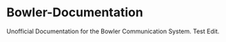 Bowler-Documentation
====================

Unofficial Documentation for the Bowler Communication System. 
Test Edit.
